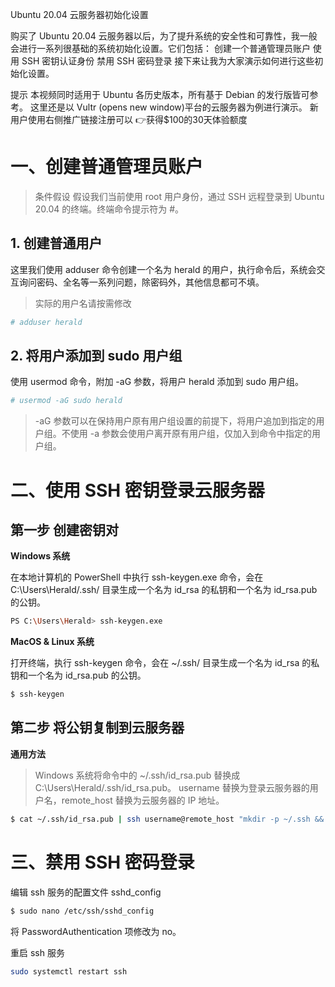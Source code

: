 Ubuntu 20.04 云服务器初始化设置

购买了 Ubuntu 20.04 云服务器以后，为了提升系统的安全性和可靠性，我一般会进行一系列很基础的系统初始化设置。它们包括：
创建一个普通管理员账户
使用 SSH 密钥认证身份
禁用 SSH 密码登录
接下来让我为大家演示如何进行这些初始化设置。

提示
本视频同时适用于 Ubuntu 各历史版本，所有基于 Debian 的发行版皆可参考。
这里还是以 Vultr (opens new window)平台的云服务器为例进行演示。
新用户使用右侧推广链接注册可以 👉获得$100的30天体验额度

# 一、创建普通管理员账户
> 条件假设
假设我们当前使用 root 用户身份，通过 SSH 远程登录到 Ubuntu 20.04 的终端。终端命令提示符为 #。

## 1. 创建普通用户
这里我们使用 adduser 命令创建一个名为 herald 的用户，执行命令后，系统会交互询问密码、全名等一系列问题，除密码外，其他信息都可不填。
> 实际的用户名请按需修改
```bash
# adduser herald
```

## 2. 将用户添加到 sudo 用户组
使用 usermod 命令，附加 -aG 参数，将用户 herald 添加到 sudo 用户组。
```bash
# usermod -aG sudo herald
```
> -aG 参数可以在保持用户原有用户组设置的前提下，将用户追加到指定的用户组。不使用 -a 参数会使用户离开原有用户组，仅加入到命令中指定的用户组。

# 二、使用 SSH 密钥登录云服务器
## 第一步 创建密钥对
**Windows 系统**

在本地计算机的 PowerShell 中执行 ssh-keygen.exe 命令，会在 C:\Users\Herald/.ssh/ 目录生成一个名为 id_rsa 的私钥和一个名为 id_rsa.pub 的公钥。
```bash
PS C:\Users\Herald> ssh-keygen.exe
```

**MacOS & Linux 系统**

打开终端，执行 ssh-keygen 命令，会在 ~/.ssh/ 目录生成一个名为 id_rsa 的私钥和一个名为 id_rsa.pub 的公钥。
```bash
$ ssh-keygen
```

## 第二步 将公钥复制到云服务器
**通用方法**
> Windows 系统将命令中的 ~/.ssh/id_rsa.pub 替换成 C:\Users\Herald/.ssh/id_rsa.pub。
username 替换为登录云服务器的用户名，remote_host 替换为云服务器的 IP 地址。
```bash
$ cat ~/.ssh/id_rsa.pub | ssh username@remote_host "mkdir -p ~/.ssh && touch ~/.ssh/authorized_keys && chmod -R go= ~/.ssh && cat >> ~/.ssh/authorized_keys"
```

# 三、禁用 SSH 密码登录
编辑 ssh 服务的配置文件 sshd_config
```bash
$ sudo nano /etc/ssh/sshd_config
```

将 PasswordAuthentication 项修改为 no。

重启 ssh 服务
```bash
sudo systemctl restart ssh
```
